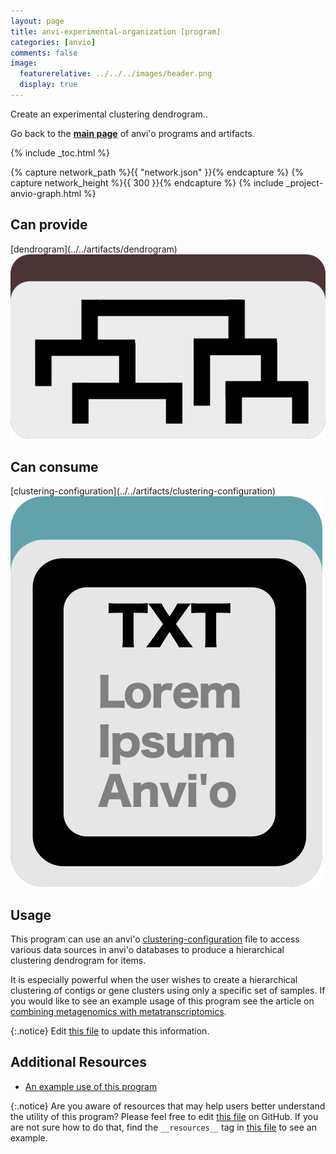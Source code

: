 ```yaml
---
layout: page
title: anvi-experimental-organization [program]
categories: [anvio]
comments: false
image:
  featurerelative: ../../../images/header.png
  display: true
---
```


Create an experimental clustering dendrogram..

Go back to the **[main page](../../)** of anvi'o programs and artifacts.


{% include _toc.html %}
<div id="svg" class="subnetwork"></div>
{% capture network_path %}{{ "network.json" }}{% endcapture %}
{% capture network_height %}{{ 300 }}{% endcapture %}
{% include _project-anvio-graph.html %}


## Can provide

<p style="text-align: left" markdown="1"><span class="artifact-p">[dendrogram](../../artifacts/dendrogram) <img src="../../images/icons/NEWICK.png" class="artifact-icon-mini" /></span></p>

## Can consume

<p style="text-align: left" markdown="1"><span class="artifact-r">[clustering-configuration](../../artifacts/clustering-configuration) <img src="../../images/icons/TXT.png" class="artifact-icon-mini" /></span></p>

## Usage


This program can use an anvi'o <span class="artifact-n">[clustering-configuration](/help/7/artifacts/clustering-configuration)</span> file to access various data sources in anvi'o databases to produce a hierarchical clustering dendrogram for items.

It is especially powerful when the user wishes to create a hierarchical clustering of contigs or gene clusters using only a specific set of samples. If you would like to see an example usage of this program see the article on [combining metagenomics with metatranscriptomics](https://merenlab.org/2015/06/10/combining-omics-data/).


{:.notice}
Edit [this file](https://github.com/merenlab/anvio/tree/master/anvio/docs/programs/anvi-experimental-organization.md) to update this information.


## Additional Resources


* [An example use of this program](https://merenlab.org/2015/06/10/combining-omics-data/)


{:.notice}
Are you aware of resources that may help users better understand the utility of this program? Please feel free to edit [this file](https://github.com/merenlab/anvio/tree/master/bin/anvi-experimental-organization) on GitHub. If you are not sure how to do that, find the `__resources__` tag in [this file](https://github.com/merenlab/anvio/blob/master/bin/anvi-interactive) to see an example.
